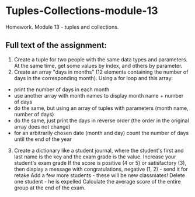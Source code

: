 # Tuples-Collections-module-13
Homework. Module 13 - tuples and collections.

## Full text of the assignment:
1. Create a tuple for two people with the same data types and parameters. At the same time, get some values by index, and others by parameter.
2. Create an array "days in months" (12 elements containing the number of days in the corresponding month). 
Using a for loop and this array:
* print the number of days in each month
* use another array with month names to display month name + number of days
* do the same, but using an array of tuples with parameters (month name, number of days)
* do the same, just print the days in reverse order (the order in the original array does not change)
* for an arbitrarily chosen date (month and day) count the number of days until the end of the year
3. Create a dictionary like a student journal, where the student's first and last name is the key and the exam grade is the value.
Increase your student's exam grade
If the score is positive (4 or 5) or satisfactory (3), then display a message with congratulations, negative (1, 2) - send it for retake
Add a few more students - these will be new classmates!
Delete one student - he is expelled
Calculate the average score of the entire group at the end of the exam.
